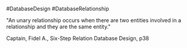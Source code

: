 #DatabaseDesign #DatabaseRelationship 

"An unary relationship occurs when there are two entities involved in a relationship and they are the same entity."

Captain, Fidel A., Six-Step Relation Database Design, p38